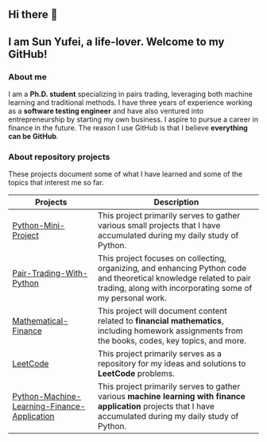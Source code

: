 ## Hi there 👋
## I am Sun Yufei, a life-lover. Welcome to my GitHub!

### About me
I am a **Ph.D. student** specializing in pairs trading, leveraging both machine learning and traditional methods. I have three years of experience working as a **software testing engineer** and have also ventured into entrepreneurship by starting my own business. I aspire to pursue a career in finance in the future. The reason I use GitHub is that I believe **everything can be GitHub**.


### About repository projects
These projects document some of what I have learned and some of the topics that interest me so far.

| Projects                                                     | Description                                                  |
| ------------------------------------------------------------ | ------------------------------------------------------------ |
| [Python-Mini-Project](https://github.com/sunyufei92/Python-Mini-Project) | This project primarily serves to gather various small projects that I have accumulated during my daily study of Python. |
| [Pair-Trading-With-Python](https://github.com/sunyufei92/Pair-Trading-With-Python) | This project focuses on collecting, organizing, and enhancing Python code and theoretical knowledge related to pair trading, along with incorporating some of my personal work. |
| [Mathematical-Finance](https://github.com/sunyufei92/Mathematical-Finance/tree/main) | This project will document content related to **financial mathematics**, including homework assignments from the books, codes, key topics, and more. |
| [LeetCode](https://github.com/sunyufei92/LeetCode)           | This project primarily serves as a repository for my ideas and solutions to **LeetCode** problems. |
| [Python-Machine-Learning-Finance-Application](https://github.com/sunyufei92/Python-Machine-Learning-Finance-Application) | This project primarily serves to gather various **machine learning with finance application** projects that I have accumulated during my daily study of Python. |
